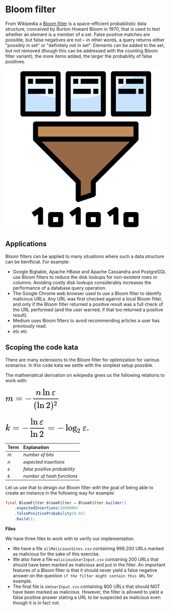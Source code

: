 # Bloom filter
From Wikipedia a [Bloom filter](https://en.wikipedia.org/wiki/Bloom_filter) is a space-efficient probabilistic data structure, conceived by Burton Howard Bloom in 1970, that is used to test whether an element is a member of a set. False positive matches are possible, but false negatives are not – in other words, a query returns either "possibly in set" or "definitely not in set". Elements can be added to the set, but not removed (though this can be addressed with the counting Bloom filter variant); the more items added, the larger the probability of false positives.

![Hash function icon](./hashfunction-icon.png)

## Applications
Bloom filters can be applied to many situations where such a data structure can be benificial. For example:

* Google Bigtable, Apache HBase and Apache Cassandra and PostgreSQL use Bloom filters to reduce the disk lookups for non-existent rows or columns. Avoiding costly disk lookups considerably increases the performance of a database query operation.
* The Google Chrome web browser used to use a Bloom filter to identify malicious URLs. Any URL was first checked against a local Bloom filter, and only if the Bloom filter returned a positive result was a full check of the URL performed (and the user warned, if that too returned a positive result).
* Medium uses Bloom filters to avoid recommending articles a user has previously read.
* etc etc

## Scoping the code kata
There are many extensions to the Bloom filter for optimization for various scenarios. In this code kata we settle with the simplest setup possible.

The mathematical derivation on wikipedia gives us the following relations to work with:

![Math - number of bits](./numberofbits.svg)

![Math - number of hash functions](./numberofhashfunctions.svg)

Term | Explanation   
--- | :--- 
_m_ | _number of bits_
_n_ | _expected insertions_
_ε_ | _false positive probability_ 
_k_ | _number of hash functions_
 
Let us use that to design our Bloom filter with the goal of being able to create an instance in the following way for example:
```java
final BloomFilter bloomFilter = BloomFilter.builder()
    .expectedInsertions(1000000)
    .falsePositiveProbability(0.01)
    .build();
```

__Files__

We have three files to work with to verify our implementation.

 * We have a file `allMaliciousSites.csv` containing 999.200 URLs marked as malicious for the sake of this exercise.
 * We also have a file `maliciousUserInput.csv` containing 200 URLs that should have been marked as malicious and put in the filter.
An important features of a Bloom filter is that it should never yield a false negative answer on the question `if the filter might contain this URL` for example.
* The final file is `okUserInput.csv` containing 800 URLs that should NOT have been marked as malicious. However, the filter is allowed to yield a false positive answer
stating a URL to be suspected as malicious even though it is in fact not.
